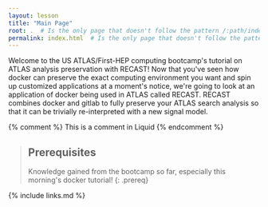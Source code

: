 ```yaml
---
layout: lesson
title: "Main Page"
root: .  # Is the only page that doesn't follow the pattern /:path/index.html
permalink: index.html  # Is the only page that doesn't follow the pattern /:path/index.html
---
```

Welcome to the US ATLAS/First-HEP computing bootcamp's tutorial on ATLAS analysis preservation with RECAST! Now that you've seen how docker can preserve the exact computing environment you want and spin up customized applications at a moment's notice, we're going to look at an application of docker being used in ATLAS called RECAST. RECAST combines docker and gitlab to fully preserve your ATLAS search analysis so that it can be trivially re-interpreted with a new signal model.

<!-- this is an html comment -->

{% comment %} This is a comment in Liquid {% endcomment %}

> ## Prerequisites
>
> Knowledge gained from the bootcamp so far, especially this morning's docker tutorial!
{: .prereq}

{% include links.md %}
